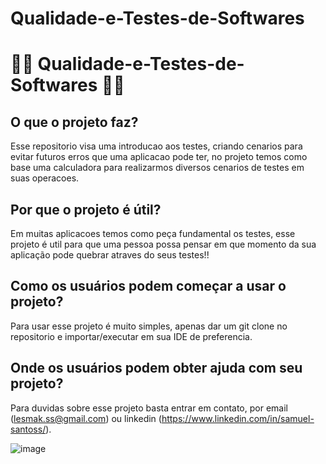 # Qualidade-e-Testes-de-Softwares
# 👨‍🎓 Qualidade-e-Testes-de-Softwares 👩‍🎓

## O que o projeto faz?
Esse repositorio visa uma introducao aos testes, criando cenarios para evitar futuros erros que uma aplicacao pode ter, no projeto temos como base uma calculadora para realizarmos diversos cenarios de testes em suas operacoes.

## Por que o projeto é útil?
Em muitas aplicacoes temos como peça fundamental os testes, esse projeto é util para que uma pessoa possa pensar em que momento da sua aplicação pode quebrar atraves do seus testes!!

## Como os usuários podem começar a usar o projeto?
Para usar esse projeto é muito simples, apenas dar um git clone no repositorio e importar/executar em sua IDE de preferencia.

##  Onde os usuários podem obter ajuda com seu projeto?
Para duvidas sobre esse projeto basta entrar em contato, por email (lesmak.ss@gmail.com) ou linkedin (https://www.linkedin.com/in/samuel-santoss/).



![image](https://user-images.githubusercontent.com/84543029/188284381-c754c83f-1b66-4ecf-a9b9-9d2be328b360.png)
